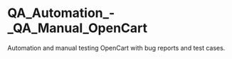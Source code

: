# QA_Automation_-_QA_Manual_OpenCart
Automation and manual testing OpenCart with bug reports and test cases.
